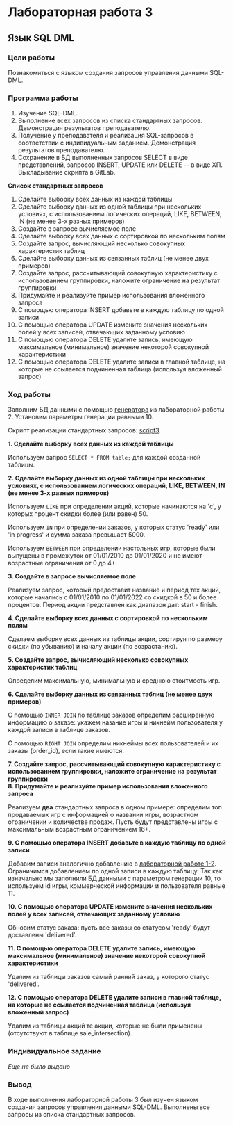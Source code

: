 # Лабораторная работа 3

## Язык SQL DML

### Цели работы
Познакомиться с языком создания запросов управления данными SQL-DML.

### Программа работы
1. Изучение SQL-DML.
2. Выполнение всех запросов из списка стандартных запросов. Демонстрация результатов преподавателю.
3. Получение у преподавателя и реализация SQL-запросов в соответствии с индивидуальным заданием. Демонстрация результатов преподавателю.
4. Сохранение в БД выполненных запросов SELECT в виде представлений, запросов INSERT, UPDATE или DELETE -- в виде ХП. Выкладывание скрипта в GitLab.

**Список стандартных запросов**
1. Сделайте выборку всех данных из каждой таблицы
2. Сделайте выборку данных из одной таблицы при нескольких условиях, с использованием логических операций, LIKE, BETWEEN, IN (не менее 3-х разных примеров)
3. Создайте в запросе вычисляемое поле
4. Сделайте выборку всех данных с сортировкой по нескольким полям
5. Создайте запрос, вычисляющий несколько совокупных характеристик таблиц
6. Сделайте выборку данных из связанных таблиц (не менее двух примеров)
7. Создайте запрос, рассчитывающий совокупную характеристику с использованием группировки, наложите ограничение на результат группировки
8. Придумайте и реализуйте пример использования вложенного запроса
9. С помощью оператора INSERT добавьте в каждую таблицу по одной записи
10. С помощью оператора UPDATE измените значения нескольких полей у всех записей, отвечающих заданному условию
11. С помощью оператора DELETE удалите запись, имеющую максимальное (минимальное) значение некоторой совокупной характеристики
12. С помощью оператора DELETE удалите записи в главной таблице, на которые не ссылается подчиненная таблица (используя вложенный запрос)

### Ход работы

Заполним БД данными с помощью [генератора](https://gitlab.icc.spbstu.ru/rejmer.id/db-course/-/blob/lab2/main.py) из лабораторной работы 2. Установим параметры генерации равными 10.

Скрипт реализации стандартных запросов: [script3](https://gitlab.icc.spbstu.ru/rejmer.id/db-course/-/blob/lab3/script3.sql).

**1. Сделайте выборку всех данных из каждой таблицы**

Используем запрос `SELECT * FROM table;` для каждой созданной таблицы.

**2. Сделайте выборку данных из одной таблицы при нескольких условиях, с использованием логических операций, LIKE, BETWEEN, IN (не менее 3-х разных примеров)**

Используем `LIKE` при определении акций, которые начинаются на 'c', у которых процент скидки более (или равен) 50.

Используем `IN` при определении заказов, у которых статус 'ready' или 'in progress' и сумма заказа превышает 5000.

Используем `BETWEEN` при определении настольных игр, которые были выпущены в промежуток от 01/01/2010 до 01/01/2020 и не имеют возрастные ограничения от 0 до 4+.

**3. Создайте в запросе вычисляемое поле**

Реализуем запрос, который предоставит название и период тех акций, которые начались с 01/01/2010 по 01/01/2022 со скидкой в 50 и более процентов.
Период акции представлен как диапазон дат: start   -   finish.

**4. Сделайте выборку всех данных с сортировкой по нескольким полям**

Сделаем выборку всех данных из таблицы акции, сортируя по размеру скидки (по убыванию) и началу акции (по возрастанию).

**5. Создайте запрос, вычисляющий несколько совокупных характеристик таблиц**

Определим максимальную, минимальную и среднюю стоитмость игр.

**6. Сделайте выборку данных из связанных таблиц (не менее двух примеров)**

С помощью `INNER JOIN` по таблице заказов определим расширенную информацию о заказе: укажем назание игры и никнейм пользователя у каждой записи в таблице заказов. 

С помощью `RIGHT JOIN` определим никнеймы всех пользователей и их заказы (order_id), если такие имеются.  

**7. Создайте запрос, рассчитывающий совокупную характеристику с использованием группировки, наложите ограничение на результат группировки**<br>
**8. Придумайте и реализуйте пример использования вложенного запроса**

Реализуем **два** стандартных запроса в одном примере: определим топ продаваемых игр с информацией о названии игры, возрастном ограничении и количестве продаж. Пусть будут представлены игры с максимальным возрастным ограничением 16+.

**9. С помощью оператора INSERT добавьте в каждую таблицу по одной записи**

Добавим записи аналогично добавлению в [лабораторной работе 1-2](https://gitlab.icc.spbstu.ru/rejmer.id/db-course/-/blob/lab1-2/script2.sql).
Ограничимся добавлением по одной записи в каждую таблицу. Так как изначально мы заполнили БД данными с параметром генерации 10, то используем id игры, коммерческой информации и пользователя равные 11. 

**10. С помощью оператора UPDATE измените значения нескольких полей у всех записей, отвечающих заданному условию**

Обновим статус заказа: пусть все заказы со статусом 'ready' будут доставлены 'delivered'.

**11. С помощью оператора DELETE удалите запись, имеющую максимальное (минимальное) значение некоторой совокупной характеристики**

Удалим из таблицы заказов самый ранний заказ, у которого статус 'delivered'.

**12. С помощью оператора DELETE удалите записи в главной таблице, на которые не ссылается подчиненная таблица (используя вложенный запрос)**

Удалим из таблицы акций те акции, которые не были применены (отсутствуют в таблице sale_intersection).

### Индивидуальное задание

_Еще не было выдано_

### Вывод
В ходе выполнения лабораторной работы 3 был изучен языком создания запросов управления данными SQL-DML. Выполнены все запросы из списка стандартных запросов. 
